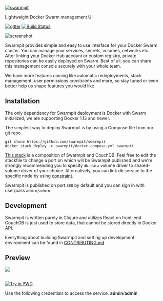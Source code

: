 [![swarmpit](http://swarmpit.io/img/logo-swarmpit.svg)](http://swarmpit.io)

Lightweight Docker Swarm management UI

[![gitter](https://badges.gitter.im/trezor/community.svg)](https://gitter.im/swarmpit_io/swarmpit) [![Build Status](https://travis-ci.org/swarmpit/swarmpit.svg?branch=master)](https://travis-ci.org/swarmpit/swarmpit)


![screenshot](http://swarmpit.io/img/example.jpg)

Swarmpit provides simple and easy to use interface for your Docker Swarm cluster. You can manage your services, secrets, volumes, networks etc. After linking your Docker Hub account or custom registry, private repositories can be easily deployed on Swarm. Best of all, you can share this management console securely with your whole team.

We have more features coming like automatic redeployments, stack management, user permissions constraints and more, so stay tuned or even better help us shape features you would like.

## Installation

The only dependency for Swarmpit deployment is Docker with Swarm initialized, we are supporting Docker 1.13 and newer.

The simplest way to deploy Swarmpit is by using a Compose file from our git repo.

```
git clone https://github.com/swarmpit/swarmpit
docker stack deploy -c swarmpit/docker-compose.yml swarmpit
```

[This stack](docker-compose.yml) is a composition of Swarmpit and CouchDB. Feel free to edit the stackfile to change a port on which will be Swarmpit published and we're strongly recommending you to specify `db-data` volume driver to shared-volume driver of your choice. Alternatively, you can link db service to the specific node by using [constraint](https://docs.docker.com/compose/compose-file/#placement).

Swarmpit is published on port `888` by default and you can sign in with user/pass `admin/admin`.  

## Development

Swarmpit is written purely in Clojure and utilizes React on front-end. CouchDB is just used to store data, that cannot be stored directly in Docker API.

Everything about building Swarmpit and setting up development environment can be found in [CONTRIBUTING.md](CONTRIBUTING.md)

## Preview

<kbd>
  <img src="http://swarmpit.io/img/demo-screen-1.gif?asdf">
</kbd></br></br>

[![Try in PWD](https://cdn.rawgit.com/play-with-docker/stacks/cff22438/assets/images/button.png)](http://play-with-docker.com?stack=/swarmpit/swarmpit/latest)

Use the following credentials to access the service: **admin**/**admin**
